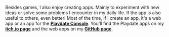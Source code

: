 Besides games, I also enjoy creating apps. Mainly to experiment with new ideas or solve some problems I encounter in my daily life. If the app is also useful to others, even better! Most of the time, if I create an app, it's a web app or an app for the [**Playdate Console**](https://play.date/). You'll find the Playdate apps on my [**itch.io page**](https://divingavran.itch.io) and the web apps on my [**GitHub page**](https://github.com/divin).
